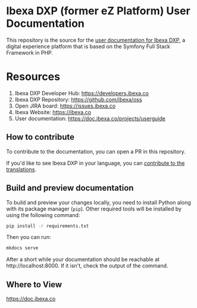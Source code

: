 # Ibexa DXP (former eZ Platform) User Documentation

This repository is the source for the [user documentation for Ibexa DXP](https://doc.ezplatform.com/projects/userguide/en/latest),
a digital experience platform that is based on the Symfony Full Stack Framework in PHP.

# Resources

1. Ibexa DXP Developer Hub: https://developers.ibexa.co
1. Ibexa DXP Repository: https://github.com/ibexa/oss
1. Open JIRA board: https://issues.ibexa.co
1. Ibexa Website: https://ibexa.co
1. User documentation: https://doc.ibexa.co/projects/userguide

## How to contribute

To contribute to the documentation, you can open a PR in this repository.

If you'd like to see Ibexa DXP in your language, you can [contribute to the translations](https://doc.ibexa.co/en/latest/resources/contributing/contribute_translations/).

## Build and preview documentation

To build and preview your changes locally, you need to install Python along with its package manager (`pip`).
Other required tools will be installed by using the following command:

```bash
pip install -r requirements.txt
```

Then you can run:

```bash
mkdocs serve
```

After a short while your documentation should be reachable at http://localhost:8000.
If it isn't, check the output of the command.

## Where to View

https://doc.ibexa.co
